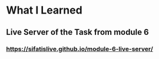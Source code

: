# What I Learned

## Live Server of the Task from module 6
### https://sifatislive.github.io/module-6-live-server/
